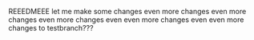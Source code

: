 REEEDMEEE
let me make some changes
even more changes
even more changes
even more changes
even even more changes
even even more changes to testbranch???
